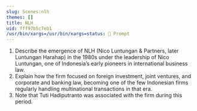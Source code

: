 ```yaml
---
slug: Scenes:nlh
themes: []
title: NLH
uid: fff97b5c7eb1
/usr/bin/xargs=/usr/bin/xargs=status: 💬 Prompt
---
```

1. Describe the emergence of NLH (Nico Luntungan & Partners, later Luntungan Harahap) in the 1980s under the leadership of Nico Luntungan, one of Indonesia’s early pioneers in international business law.
2. Explain how the firm focused on foreign investment, joint ventures, and corporate and banking law, becoming one of the few Indonesian firms regularly handling multinational transactions in that era.
3. Note that Tuti Hadiputranto was associated with the firm during this period.
